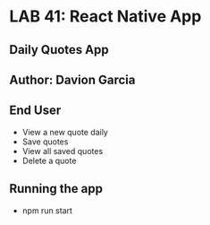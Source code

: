 # LAB 41: React Native App

## Daily Quotes App

## Author: Davion Garcia

## End User

- View a new quote daily
- Save quotes
- View all saved quotes
- Delete a quote

## Running the app

- npm run start
